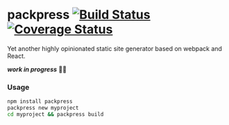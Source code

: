 # packpress [![Build Status](https://travis-ci.org/mfellner/packpress.svg?branch=master)](https://travis-ci.org/mfellner/packpress) [![Coverage Status](https://coveralls.io/repos/github/mfellner/packpress/badge.svg?branch=master)](https://coveralls.io/github/mfellner/packpress?branch=master)

Yet another highly opinionated static site generator based on webpack and React.

***work in progress*** 🚧🔨

### Usage
```bash
npm install packpress
packpress new myproject
cd myproject && packpress build
```
